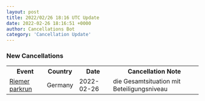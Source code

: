 ```yaml
---
layout: post
title: 2022/02/26 18:16 UTC Update
date: 2022-02-26 18:16:51 +0000
author: Cancellations Bot
category: 'Cancellation Update'
---
```


<h3>New Cancellations</h3>
<div class='hscrollable'>
<table style='width: 100%'>
    <tr>
        <th>Event</th>
        <th>Country</th>
        <th>Date</th>
        <th>Cancellation Note</th>
    </tr>
    <tr>
        <td><a href="https://www.parkrun.com.de/riemer">Riemer parkrun</a></td>
        <td>Germany</td>
        <td>2022-02-26</td>
        <td>die Gesamtsituation mit Beteiligungsniveau</td>
    </tr>
</table>
</div>
